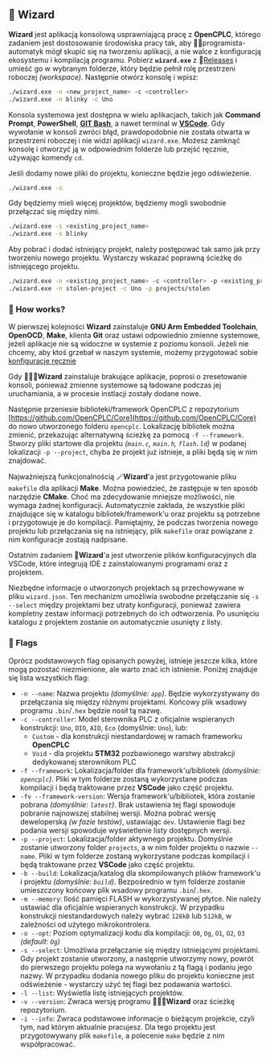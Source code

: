 ## 🔮 Wizard

**Wizard** jest aplikacją konsolową usprawniającą pracę z **OpenCPLC**, którego zadaniem jest dostosowanie środowiska pracy tak, aby 👨‍💻programista-automatyk mógł skupić się na tworzeniu aplikacji, a nie walce z konfiguracją ekosystemu i kompilacją programu. Pobierz **`wizard.exe`** z 🚀[Releases](https://github.com/OpenCPLC/Wizard/releases) i umieść go w wybranym folderze, który będzie pełnił rolę przestrzeni roboczej _(workspace)_. Następnie otwórz konsolę i wpisz:

```bash
./wizard.exe -n <new_project_name> -c <controller>
./wizard.exe -n blinky -c Uno
```

Konsola systemowa jest dostępna w wielu aplikacjach, takich jak **Command Prompt**, **PowerShell**, [**GIT Bash**](https://git-scm.com/downloads), a nawet terminal w [**VSCode**](https://code.visualstudio.com/). Gdy wywołanie w konsoli zwróci błąd, prawdopodobnie nie została otwarta w przestrzeni roboczej i nie widzi aplikacji `wizard.exe`. Możesz zamknąć konsolę i otworzyć ją w odpowiednim folderze lub przejść ręcznie, używając komendy `cd`.

Jeśli dodamy nowe pliki do projektu, konieczne będzie jego odświeżenie.

```bash
./wizard.exe -s
```

Gdy będziemy mieli więcej projektów, będziemy mogli swobodnie przełączać się między nimi.

```bash
./wizard.exe -s <existing_project_name>
./wizard.exe -s blinky
```

Aby pobrać i dodać istniejący projekt, należy postępować tak samo jak przy tworzeniu nowego projektu. Wystarczy wskazać poprawną ścieżkę do istniejącego projektu.

```bash
./wizard.exe -n <existing_project_name> -c <controller> -p <existing_project_path>
./wizard.exe -n stolen-project -c Uno -p projects/stolen
```

### 🤔 How works?

W pierwszej kolejności **Wizard** zainstaluje **GNU Arm Embedded Toolchain**, **OpenOCD**, **Make**, klienta **Git** oraz ustawi odpowiednio zmienne systemowe, jeżeli aplikacje nie są widoczne w systemie z poziomu konsoli. Jeżeli nie chcemy, aby ktoś grzebał w naszym systemie, możemy przygotować sobie [konfiguracje ręcznie](self-installed.md)

Gdy 🧙🏼‍♂️**Wizard** zainstaluje brakujące aplikacje, poprosi o zresetowanie konsoli, ponieważ zmienne systemowe są ładowane podczas jej uruchamiania, a w procesie instlacji zostały dodane nowe.

Następnie przeniesie biblioteki/framework OpenCPLC z repozytorium [https://github.com/OpenCPLC/Core](https://github.com/OpenCPLC/Core) do nowo utworzonego folderu `opencplc`. Lokalizację bibliotek można zmienić, przekazując alternatywną ścieżkę za pomocą `-f --framework`. Stworzy pliki startowe dla projektu _(`main.c`, `main.h`, `flash.ld`)_ w podanej lokalizacji `-p --project`, chyba że projekt już istnieje, a pliki będą się w nim znajdować.

Najważniejszą funkcjonalnością 🪄**Wizard**'a jest przygotowanie pliku `makefile` dla aplikacji **Make**. Można powiedzieć, że zastępuje w ten sposób narzędzie **CMake**. Choć ma zdecydowanie mniejsze możliwości, nie wymaga żadnej konfiguracji. Automatycznie zakłada, że wszystkie pliki znajdujące się w katalogu bibliotek/framework'u oraz projektu są potrzebne i przygotowuje je do kompilacji. Pamiętajmy, że podczas tworzenia nowego projektu lub przełączania się na istniejący, plik `makefile` oraz powiązane z nim konfiguracje zostają nadpisane.

Ostatnim zadaniem 🔮**Wizard**'a jest utworzenie plików konfiguracyjnych dla VSCode, które integrują IDE z zainstalowanymi programami oraz z projektem.

Niezbędne informacje o utworzonych projektach są przechowywane w pliku `wizard.json`. Ten mechanizm umożliwia swobodne przełączanie się `-s --select` między projektami bez utraty konfiguracji, ponieważ zawiera kompletny zestaw informacji potrzebnych do ich odtworzenia. Po usunięciu katalogu z projektem zostanie on automatycznie usunięty z listy.

### 🚩 Flags

Oprócz podstawowych flag opisanych powyżej, istnieje jeszcze kilka, które mogą pozostać niezmienione, ale warto znać ich istnienie. Poniżej znajduje się lista wszystkich flag:

- `-n --name`: Nazwa projektu _(domyślnie: `app`)_. Będzie wykorzystywany do przełączania się między różnymi projektami. Końcowy plik wsadowy programu `.bin`/`.hex` będzie nosił tą nazwę.
- `-c --controller`: Model sterownika PLC z oficjalnie wspieranych konstrukcji: `Uno`, `DIO`, `AIO`, `Eco` (domyślnie: `Uno`), lub:
  - `Custom` - dla konstrukcji niestandardowej w ramach frameworku **OpenCPLC**
  - `Void` - dla projektu **STM32** pozbawionego warstwy abstrakcji dedykowanej sterownikom PLC
- `-f --framework`: Lokalizacja/folder dla framework'u/bibliotek _(domyślnie: `opencplc`)_. Pliki w tym folderze zostaną wykorzystane podczas kompilacji i będą traktowane przez **VSCode** jako część projektu.
- `-fv --framework-version`: Wersja framework'u/bibliotek, która zostanie pobrana _(domyślnie: `latest`)_. Brak ustawienia tej flagi spowoduje pobranie najnowszej stabilnej wersji. Można pobrać wersję deweloperską _(w fazie testów)_, ustawiając `dev`. Ustawienie flagi bez podania wersji spowoduje wyświetlenie listy dostępnych wersji.
- `-p --project`: Lokalizacja/folder aktywnego projektu. Domyślnie zostanie utworzony folder `projects`, a w nim folder projektu o nazwie `--name`. Pliki w tym folderze zostaną wykorzystane podczas kompilacji i będą traktowane przez **VSCode** jako część projektu.
- `-b --build`: Lokalizacja/katalog dla skompilowanych plików framework'u i projektu _(domyślnie: `build`)_. Bezpośrednio w tym folderze zostanie umieszczony końcowy plik wsadowy programu `.bin`/`.hex`.
- `-m --memory`: Ilość pamięci FLASH w wykorzystywanej płytce. Nie należy ustawiać dla oficjalnie wspieranych konstrukcji. W przypadku konstrukcji niestandardowych należy wybrać `128kB` lub `512kB`, w zależności od użytego mikrokontrolera.
- `-o --opt`: Poziom optymalizacji kodu dla kompilacji: `O0`, `Og`, `O1`, `O2`, `O3` _(default: `Og`)_
- `-s --select`: Umożliwia przełączanie się między istniejącymi projektami. Gdy projekt zostanie utworzony, a następnie utworzymy nowy, powrót do pierwszego projektu polega na wywołaniu z tą flagą i podaniu jego nazwy. W przypadku dodania nowego pliku do projektu konieczne jest odświeżenie - wystarczy użyć tej flagi bez podawania wartości.
- `-l --list`: Wyświetla listę istniejących projektów.
- `-v --version`: Zwraca wersję programu 🧙🏼‍♂️**Wizard** oraz ścieżkę repozytorium.
- `-i --info`: Zwraca podstawowe informacje o bieżącym projekcie, czyli tym, nad którym aktualnie pracujesz. Dla tego projektu jest przygotowywany plik `makefile`, a polecenie `make` będzie z nim współpracować.
